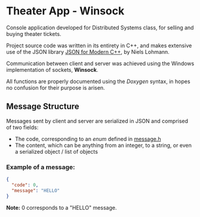 # Theater App - Winsock

Console application developed for Distributed Systems class, for selling and buying theater tickets.

Project source code was written in its entirety in C++, and makes extensive use of the JSON library [JSON for Modern C++](https://github.com/nlohmann/json), by Niels Lohmann.

Communication between client and server was achieved using the Windows implementation of sockets, __Winsock__.

All functions are properly documented using the _Doxygen_ syntax, in hopes no confusion for their purpose is arisen.

## Message Structure

Messages sent by client and server are serialized in JSON and comprised of two fields:
- The code, corresponding to an _enum_ defined in [message.h](src/lib/message.h)
- The content, which can be anything from an integer, to a string, or even a serialized object / list of objects

### Example of a message:

```json
{
  "code": 0,
  "message": "HELLO"
}
```

__Note:__ 0 corresponds to a "HELLO" message.
